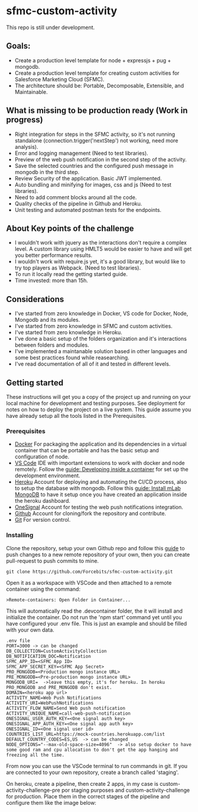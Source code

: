 # sfmc-custom-activity
This repo is still under development. 
## Goals:
* Create a production level template for node + expressjs + pug + mongodb.
* Create a production level template for creating custom activities for Salesforce Marketing Cloud (SFMC).
* The architecture should be: Portable, Decomposable, Extensible, and Maintainable.
## What is missing to be production ready (Work in progress)
* Right integration for steps in the SFMC activity, so it's not running standalone (connection.trigger('nextStep') not working, need more analysis).
* Error and logging management (Need to test libraries).
* Preview of the web push notification in the second step of the activity.
* Save the selected countries and the configured push message in mongodb in the third step.
* Review Security of the application. Basic JWT implemented.
* Auto bundling and minifying for images, css and js (Need to test libraries).
* Need to add comment blocks around all the code.
* Quality checks of the pipeline in Github and Heroku.
* Unit testing and automated postman tests for the endpoints.
## About Key points of the challenge
* I wouldn't work with jquery as the interactions don't require a complex level. A custom library using HMLT5 would be easier to have and will get you better performance results.
* I wouldn't work with require.js yet, it's a good library, but would like to try top players as Webpack. (Need to test libraries).
* To run it locally read the getting started guide.
* Time invested: more than 15h.
## Considerations
* I've started from zero knowledge in Docker, VS code for Docker, Node, Mongodb and its modules.
* I've started from zero knowledge in SFMC and custom activities.
* I've started from zero knowledge in Heroku.
* I've done a basic setup of the folders organization and it's interactions between folders and modules.
* I've implemented a maintanable solution based in other languages and some best practices found while reasearching.
* I've read documentation of all of it and tested in different levels.
## Getting started
These instructions will get you a copy of the project up and running on your local machine for development and testing purposes. See deployment for notes on how to deploy the project on a live system. This guide assume you have already setup all the tools listed in the Prerequisites.
### Prerequisites
* [Docker](https://www.docker.com/) For packaging the application and its dependencies in a virtual container that can be portable and has the basic setup and configuration of node.
* [VS Code](https://code.visualstudio.com/) IDE with important extensions to work with docker and node remotely. Follow the [guide: Developing inside a container](https://code.visualstudio.com/docs/remote/containers) for set up the development environment.
* [Heroku](https://www.heroku.com/) Account for deploying and automating the CI/CD process, also to setup the database with mongodb. Follow this [guide: Install mLab MongoDB](https://dashboard.heroku.com/provision-addon?addonServiceId=3dfb031f-23f4-4123-856f-5cb95ecdadc9&planId=8e6163ec-a935-4738-a0f4-60867f4f86cb) to have it setup once you have created an application inside the heroku dashboard.
* [OneSignal](https://onesignal.com/) Account for testing the web push notifications integration.
* [Github](https://github.com/) Account for cloning/fork the repository and contribute.
* [Git](https://git-scm.com/) For version control.
### Installing
Clone the repository, setup your own Github repo and follow this [guide](https://stackoverflow.com/questions/5181845/git-push-existing-repo-to-a-new-and-different-remote-repo-server) to push changes to a new remote repository of your own, then you can create pull-request to push commits to mine.
```
git clone https://github.com/Forcebits/sfmc-custom-activity.git
```
Open it as a workspace with VSCode and then attached to a remote container using the command:
```
>Remote-containers: Open Folder in Container...
```
This will automatically read the .devcontainer folder, the it will install and initialize the container. Do not run the 'npm start' command yet until you have configured your .env file. This is just an example and should be filled with your own data.
```
.env file
PORT=3000 -> can be changed
DB_COLLECTION=CustomActivityCollection
DB_NOTIFICATION_DOC=Notification
SFMC_APP_ID=<SFMC App ID>
SFMC_APP_SECRET_KEY=<SFMC App Secret>
PRO_MONGODB=<Production mongo instance URL>
PRE_MONGODB=<Pre-production mongo instance URL>
MONGODB_URI=  ->leave this empty, it's for heroku. In heroku PRO_MONGODB and PRE_MONGODB don't exist.
DOMAIN=<heroku app url>
ACTIVITY_NAME=Web Push Notifications
ACTIVITY_URI=WebPushNotifications
ACTIVITY_FLOW_NAME=Send Web push notification
ACTIVITY_UNIQUE_NAME=call-web-push-notification
ONESIGNAL_USER_AUTH_KEY=<One signal auth key>
ONESIGNAL_APP_AUTH_KEY=<One signal app auth key>
ONESIGNAL_ID=<One signal user id>
COUNTRIES_LIST_URL=https://mock-countries.herokuapp.com/list
DEFAULT_COUNTRY_CODES=ES,US  -> can be changed
NODE_OPTIONS="--max-old-space-size=4096"  -> also setup docker to have some good ram and cpu allocation to don't get the app hanging and freezing all the time.
```
From now you can use the VSCode terminal to run commands in git. If you are connected to your own repository, create a branch called 'staging'.

On heroku, create a pipeline, then create 2 apps, in my case is custom-activity-challenge-pre por staging purposes and custom-activity-challenge for production. Place them in the correct stages of the pipeline and configure them like the image below:
